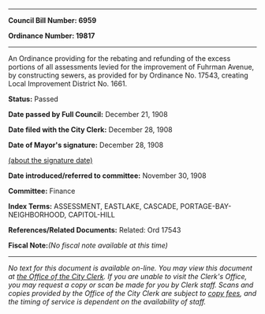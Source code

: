 

********

**Council Bill Number: 6959**
   
**Ordinance Number: 19817**
********

 An Ordinance providing for the rebating and refunding of the excess portions of all assessments levied for the improvement of Fuhrman Avenue, by constructing sewers, as provided for by Ordinance No. 17543, creating Local Improvement District No. 1661.

**Status:** Passed
   
**Date passed by Full Council:** December 21, 1908
   
**Date filed with the City Clerk:** December 28, 1908
   
**Date of Mayor's signature:** December 28, 1908
   
[(about the signature date)](/~public/approvaldate.htm)
   
   
   
**Date introduced/referred to committee:** November 30, 1908
   
**Committee:** Finance
   
   
**Index Terms:** ASSESSMENT, EASTLAKE, CASCADE, PORTAGE-BAY-NEIGHBORHOOD, CAPITOL-HILL

**References/Related Documents:** Related: Ord 17543

**Fiscal Note:**_(No fiscal note available at this time)_
********

_No text for this document is available on-line. You may view this document at [the Office of the City Clerk](http://www.seattle.gov/leg/clerk/contactUs.htm). If you are unable to visit the Clerk's Office, you may request a copy or scan be made for you by Clerk staff. Scans and copies provided by the Office of the City Clerk are subject to [copy fees](http://clerk.seattle.gov/~public/clerkfees.htm), and the timing of service is dependent on the availability of staff._

